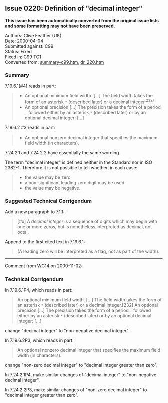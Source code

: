 ## Issue 0220: Definition of "decimal integer"

**This issue has been automatically converted from the original issue lists and some formatting may not have been preserved.**

Authors: Clive Feather (UK)  
Date: 2000-04-04  
Submitted against: C99  
Status: Fixed  
Fixed in: C99 TC1  
Converted from: [summary-c99.htm](https://www.open-std.org/jtc1/sc22/wg14/www/docs/summary-c99.htm), [dr_220.htm](https://www.open-std.org/jtc1/sc22/wg14/www/docs/dr_220.htm)

### Summary

7.19.6.1\[#4] reads in part:

> * An optional minimum field width. \[...] The field width takes the form of an asterisk `*` (described later) or a decimal integer<sup>.232)</sup>
> * An optional precision \[...] The precision takes the form of a period `.` followed either by an asterisk `*` (described later) or by an optional decimal integer; \[...]

7.19.6.2 #3 reads in part:

> * An optional nonzero decimal integer that specifies the maximum field width (in characters).

7.24.2.1 and 7.24.2.2 have essentially the same wording.

The term "decimal integer" is defined neither in the Standard nor in ISO 2382-1.
Therefore it is not possible to tell whether, in each case:

> * the value may be zero
> * a non-significant leading zero digit may be used
> * the value may be negative.

### Suggested Technical Corrigendum

Add a new paragraph to 7.1.1:

> \[#x] A *decimal integer* is a sequence of digits which may begin with one or
> more zeros, but is nonetheless interpreted as decimal, not octal.

Append to the first cited text in 7.19.6.1:

> (A leading zero will be interpreted as a flag, not as part of the width).

---

Comment from WG14 on 2000-11-02:

### Technical Corrigendum

In 7.19.6.1P4, which reads in part:

> An optional minimum field width. \[...] The field width takes the form of an
> asterisk `*` (described later) or a decimal integer.\[232] An optional precision
> \[...] The precision takes the form of a period `.` followed either by an
> asterisk `*` (described later) or by an optional decimal integer; \[...]

change "decimal integer" to "non-negative decimal integer".

In 7.19.6.2P3, which reads in part:

> An optional nonzero decimal integer that specifies the maximum field width (in
> characters).

change "non-zero decimal integer" to "decimal integer greater than zero".

In 7.24.2.1P4, make similar changes of "decimal integer" to "non-negative
decimal integer".

In 7.24.2.2P3, make similar changes of "non-zero decimal integer" to "decimal
integer greater than zero".

